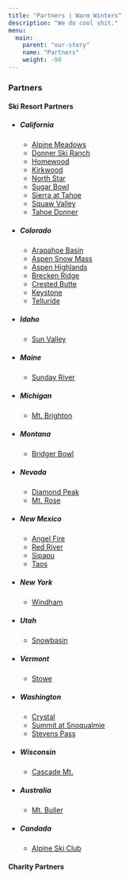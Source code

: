 ```yaml
---
title: "Partners | Warm Winters"
description: "We do cool shit."
menu:
  main:
    parent: "our-story"
    name: "Partners"
    weight: -90
---
```


<h3>Partners</h3>

<h4>Ski Resort Partners</h4>

<ul class="link-list-list">
  <li>
    <h5>California</h5>
    <ul class="link-list">
      <li><a href="https://squawalpine.com/" target="_blank">Alpine Meadows <i data-feather="external-link"></i></a></li>
      <li><a href="https://www.donnerskiranch.com/" target="_blank">Donner Ski Ranch <i data-feather="external-link"></i></a></li>
      <li><a href="https://www.skihomewood.com/" target="_blank">Homewood <i data-feather="external-link"></i></a></li>
      <li><a href="https://www.kirkwood.com/" target="_blank">Kirkwood <i data-feather="external-link"></i></a></li>
      <li><a href="https://www.northstarcalifornia.com/" target="_blank">North Star <i data-feather="external-link"></i></a></li>
      <li><a href="http://www.sugarbowl.com/" target="_blank">Sugar Bowl <i data-feather="external-link"></i></a></li>
      <li><a href="https://www.sierraattahoe.com/" target="_blank">Sierra at Tahoe <i data-feather="external-link"></i></a></li>
      <li><a href="https://squawalpine.com/" target="_blank">Squaw Valley <i data-feather="external-link"></i></a></li>
      <li><a href="http://www.tahoedonner.com/" target="_blank">Tahoe Donner <i data-feather="external-link"></i></a></li>
    </ul>
  </li>
  <li>
    <h5>Colorado</h5>
    <ul class="link-list">
      <li><a href="https://www.arapahoebasin.com/" target="_blank">Arapahoe Basin <i data-feather="external-link"></i></a></li>
      <li><a href="https://www.aspensnowmass.com/" target="_blank">Aspen Snow Mass <i data-feather="external-link"></i></a></li>
      <li><a href="https://www.aspensnowmass.com/our-mountains/aspen-mountain/" target="_blank">Aspen Highlands <i data-feather="external-link"></i></a></li>
      <li><a href="https://www.breckenridge.com/" target="_blank">Brecken Ridge <i data-feather="external-link"></i></a></li>
      <li><a href="https://www.skicb.com/" target="_blank">Crested Butte <i data-feather="external-link"></i></a></li>
      <li><a href="https://www.keystoneresort.com/" target="_blank">Keystone <i data-feather="external-link"></i></a></li>
      <li><a href="http://www.tellurideskiresort.com/" target="_blank">Telluride <i data-feather="external-link"></i></a></li>
    </ul>
  </li>
  <li>
    <h5>Idaho</h5>
    <ul class="link-list">
      <li><a href="https://www.sunvalley.com/" target="_blank">Sun Valley <i data-feather="external-link"></i></a></li>
    </ul>
  </li>
  <li>
    <h5>Maine</h5>
    <ul class="link-list">
      <li><a href="https://www.sundayriver.com/" target="_blank">Sunday River <i data-feather="external-link"></i></a></li>
    </ul>
  </li>
  <li>
    <h5>Michigan</h5>
    <ul class="link-list">
      <li><a href="https://www.mtbrighton.com/" target="_blank">Mt. Brighton <i data-feather="external-link"></i></a></li>
    </ul>
  </li>
  <li>
    <h5>Montana</h5>
    <ul class="link-list">
      <li><a href="https://bridgerbowl.com/" target="_blank">Bridger Bowl <i data-feather="external-link"></i></a></li>
    </ul>
  </li>
  <li>
    <h5>Nevada</h5>
    <ul class="link-list">
      <li><a href="https://www.diamondpeak.com" target="_blank">Diamond Peak <i data-feather="external-link"></i></a></li>
      <li><a href="https://skirose.com/" target="_blank">Mt. Rose <i data-feather="external-link"></i></a></li>
    </ul>
  </li>
  <li>
    <h5>New Mexico</h5>
    <ul class="link-list">
      <li><a href="https://www.angelfireresort.com/" target="_blank">Angel Fire <i data-feather="external-link"></i></a></li>
      <li><a href="https://www.redriverskiarea.com/" target="_blank">Red River <i data-feather="external-link"></i></a></li>
      <li><a href="https://www.sipapunm.com/" target="_blank">Sipapu <i data-feather="external-link"></i></a></li>
      <li><a href="https://www.skitaos.com/" target="_blank">Taos <i data-feather="external-link"></i></a></li>
    </ul>
  </li>
  <li>
    <h5>New York</h5>
    <ul class="link-list">
      <li><a href="http://www.windhammountain.com/" target="_blank">Windham <i data-feather="external-link"></i></a></li>
    </ul>
  </li>
  <li>
    <h5>Utah</h5>
    <ul class="link-list">
      <li><a href="https://www.snowbasin.com/" target="_blank">Snowbasin <i data-feather="external-link"></i></a></li>
    </ul>
  </li>
  <li>
    <h5>Vermont</h5>
    <ul class="link-list">
      <li><a href="https://www.stowe.com/" target="_blank">Stowe <i data-feather="external-link"></i></a></li>
    </ul>
  </li>
  <li>
    <h5>Washington</h5>
    <ul class="link-list">
      <li><a href="https://www.crystalmountainresort.com/" target="_blank">Crystal <i data-feather="external-link"></i></a></li>
      <li><a href="http://www.summitatsnoqualmie.com/" target="_blank">Summit at Snoqualmie <i data-feather="external-link"></i></a></li>
      <li><a href="https://www.stevenspass.com/site/" target="_blank">Stevens Pass <i data-feather="external-link"></i></a></li>
    </ul>
  </li>
  <li>
    <h5>Wisconsin</h5>
    <ul class="link-list">
      <li><a href="http://www.cascademountain.com/" target="_blank">Cascade Mt. <i data-feather="external-link"></i></a></li>
    </ul>
  </li>
  <li>
    <h5>Australia</h5>
    <ul class="link-list">
      <li><a href="https://www.mtbuller.com.au/" target="_blank">Mt. Buller <i data-feather="external-link"></i></a></li>
    </ul>
  </li>
  <li>
    <h5>Candada</h5>
    <ul class="link-list">
      <li><a href="https://alpineskiclub.com/" target="_blank">Alpine Ski Club <i data-feather="external-link"></i></a></li>
    </ul>
  </li>
</ul>

<h4>Charity Partners</h4>
